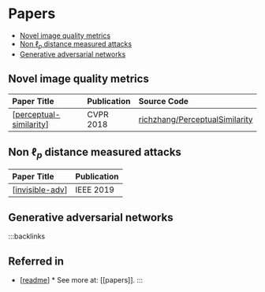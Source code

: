 # Papers

- [Novel image quality metrics](#novel-image-quality-metrics)
- [Non $\ell_p$ distance measured attacks](#non-ell_p-distance-measured-attacks)
- [Generative adversarial networks](#generative-adversarial-networks)

## Novel image quality metrics

| Paper Title               | Publication | Source Code                                                                         |
| :------------------------ | :---------- | :---------------------------------------------------------------------------------- |
| [[perceptual-similarity]] | CVPR 2018   | [richzhang/PerceptualSimilarity](https://github.com/richzhang/PerceptualSimilarity) |

## Non $\ell_p$ distance measured attacks

| Paper Title       | Publication |
| :---------------- | :---------- |
| [[invisible-adv]] | IEEE 2019   |

## Generative adversarial networks

:::backlinks

## Referred in

- [[readme]] \* See more at: [[papers]].
  :::

[//begin]: # 'Autogenerated link references for markdown compatibility'
[perceptual-similarity]: perceptual-similarity.md 'Perceptual Similarity'
[invisible-adv]: invisible-adv.md 'Invisible Adversarial Attack'
[readme]: readme.md "🔬 Spencer's Wiki"
[//end]: # 'Autogenerated link references'
